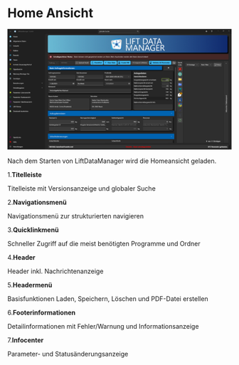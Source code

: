 # Home Ansicht

![image](/LiftDataManager/Docs/HelpImages/image38.png)  

Nach dem Starten von LiftDataManager wird die Homeansicht geladen.

1.**Titelleiste**

Titelleiste mit Versionsanzeige und globaler Suche

2.**Navigationsmenü**

Navigationsmenü zur strukturierten navigieren

3.**Quicklinkmenü**

Schneller Zugriff auf die meist benötigten Programme und Ordner

4.**Header**

Header inkl. Nachrichtenanzeige

5.**Headermenü**

Basisfunktionen Laden, Speichern, Löschen und PDF-Datei erstellen

6.**Footerinformationen**

Detailinformationen mit Fehler/Warnung und Informationsanzeige

7.**Infocenter**

Parameter- und Statusänderungsanzeige
